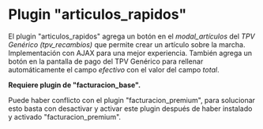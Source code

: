 <h1>Plugin "articulos_rapidos"</h1>

El plugin "articulos_rapidos" agrega un botón en el <i>modal_artículos</i> del <i>TPV Genérico (tpv_recambios)</i> que permite crear un artículo sobre la marcha. Implementación con AJAX para una mejor experiencia. También agrega un botón en la pantalla de pago del TPV Genérico para rellenar automáticamente el campo <i>efectivo</i> con el valor del campo <i>total</i>.

<b>Requiere plugin de "facturacion_base".</b>

Puede haber conflicto con el plugin "facturacion_premium", para solucionar esto basta con desactivar y activar este plugin después de haber instalado y activado "facturacion_premium".
